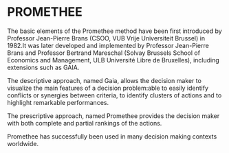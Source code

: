 # PROMETHEE

The basic elements of the Promethee method have been first introduced by Professor Jean-Pierre Brans (CSOO, VUB Vrije Universiteit Brussel) in 1982.It was later developed and implemented by Professor Jean-Pierre Brans and Professor Bertrand Mareschal (Solvay Brussels School of Economics and Management, ULB Université Libre de Bruxelles), including extensions such as GAIA.

The descriptive approach, named Gaia, allows the decision maker to visualize the main features of a decision problem:able to easily identify conflicts or synergies between criteria, to identify clusters of actions and to highlight remarkable performances.

The prescriptive approach, named Promethee provides the decision maker with both complete and partial rankings of the actions.

Promethee has successfully been used in many decision making contexts worldwide.

